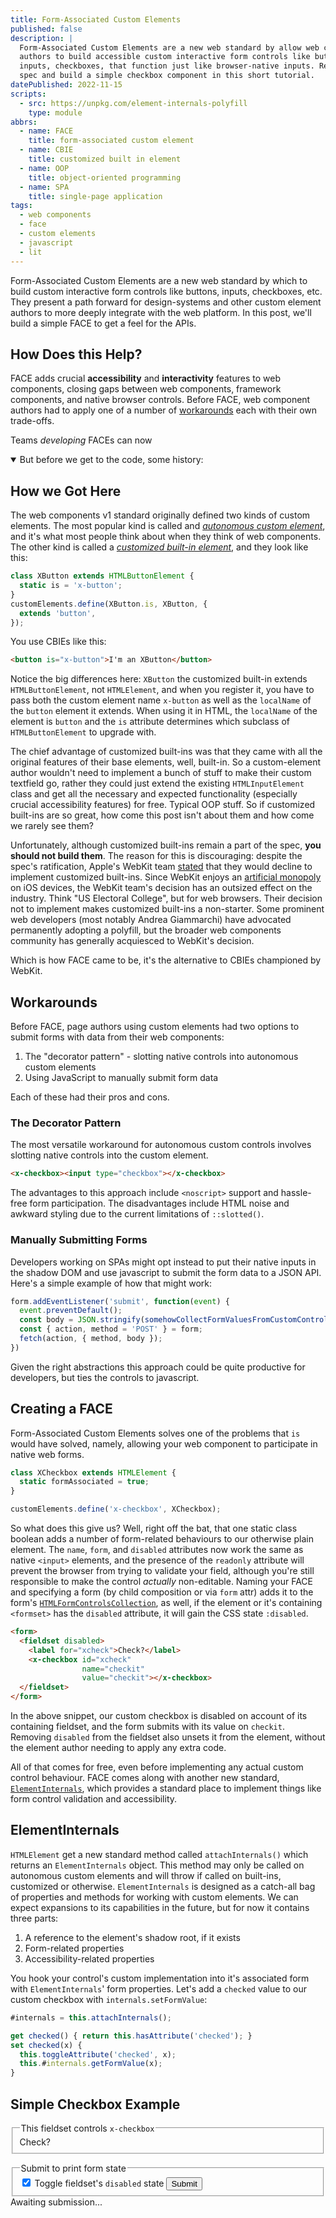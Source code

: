 ```yaml
---
title: Form-Associated Custom Elements
published: false
description: |
  Form-Associated Custom Elements are a new web standard by allow web component 
  authors to build accessible custom interactive form controls like buttons, 
  inputs, checkboxes, that function just like browser-native inputs. Review the 
  spec and build a simple checkbox component in this short tutorial.
datePublished: 2022-11-15
scripts:
  - src: https://unpkg.com/element-internals-polyfill
    type: module
abbrs:
  - name: FACE
    title: form-associated custom element
  - name: CBIE
    title: customized built in element
  - name: OOP
    title: object-oriented programming
  - name: SPA
    title: single-page application
tags:
  - web components
  - face
  - custom elements
  - javascript
  - lit
---
```


Form-Associated Custom Elements are a new web standard by which to build custom
interactive form controls like buttons, inputs, checkboxes, etc. They present a
path forward for design-systems and other custom element authors to more deeply
integrate with the web platform. In this post, we'll build a simple FACE to get 
a feel for the APIs.

## How Does this Help?

FACE adds crucial **accessibility** and **interactivity** features to web 
components, closing gaps between web components, framework components, and 
native browser controls. Before FACE, web component authors had to apply one of 
a number of [workarounds](#workarounds) each with their own trade-offs.

Teams *developing* FACEs can now

<details open><summary>But before we get to the code, some history:</summary>

## How we Got Here

The web components v1 standard originally defined two kinds of custom elements.
The most popular kind is called and *[autonomous custom element][ace]*, and
it's what most people think about when they think of web components. The other
kind is called a *[customized built-in element][cbie]*, and they look like
this:

```js
class XButton extends HTMLButtonElement {
  static is = 'x-button';
}
customElements.define(XButton.is, XButton, {
  extends 'button',
});
```

You use CBIEs like this:

```html
<button is="x-button">I'm an XButton</button>
```

Notice the big differences here: `XButton` the customized built-in extends
`HTMLButtonElement`, not `HTMLElement`, and when you register it, you have to
pass both the custom element name `x-button` as well as the `localName` of the
`button` element it extends. When using it in HTML, the `localName` of the
element is `button` and the `is` attribute determines which subclass of
`HTMLButtonElement` to upgrade with.

The chief advantage of customized built-ins was that they came with all the
original features of their base elements, well, built-in. So a custom-element
author wouldn't need to implement a bunch of stuff to make their custom
textfield go, rather they could just extend the existing `HTMLInputElement`
class and get all the necessary and expected functionality (especially crucial
accessibility features) for free. Typical OOP stuff. So if customized built-ins 
are so great, how come this post isn't about them and how come we rarely see 
them? 

Unfortunately, although customized built-ins remain a part of the spec, **you
should not build them**. The reason for this is discouraging: despite the
spec's ratification, Apple's WebKit team [stated][no-cbie] that they would
decline to implement customized built-ins. Since WebKit enjoys an [artificial
monopoly][open-web-advocacy] on iOS devices, the WebKit team's decision has an
outsized effect on the industry. Think "US Electoral College", but for web
browsers. Their decision not to implement makes customized built-ins a
non-starter. Some prominent web developers (most notably Andrea Giammarchi)
have advocated permanently adopting a polyfill, but the broader web components
community has generally acquiesced to WebKit's decision.

Which is how FACE came to be, it's the alternative to CBIEs championed by WebKit.

</details>

## Workarounds

Before FACE, page authors using custom elements had two options to submit forms 
with data from their web components:

1. The "decorator pattern" - slotting native controls into autonomous custom elements
2. Using JavaScript to manually submit form data

Each of these had their pros and cons.

### The Decorator Pattern

The most versatile workaround for autonomous custom controls involves slotting 
native controls into the custom element.

```html
<x-checkbox><input type="checkbox"></x-checkbox>
```

The advantages to this approach include `<noscript>` support and hassle-free 
form participation. The disadvantages include HTML noise and awkward styling due 
to the current limitations of `::slotted()`.

### Manually Submitting Forms

Developers working on SPAs might opt instead to put their native inputs in the 
shadow DOM and use javascript to submit the form data to a JSON API. Here's a 
simple example of how that might work:

```js
form.addEventListener('submit', function(event) {
  event.preventDefault();
  const body = JSON.stringify(somehowCollectFormValuesFromCustomControls());
  const { action, method = 'POST' } = form;
  fetch(action, { method, body });
})
```

Given the right abstractions this approach could be quite productive for 
developers, but ties the controls to javascript.

## Creating a FACE

Form-Associated Custom Elements solves one of the problems that `is` would have
solved, namely, allowing your web component to participate in native web forms.

```js
class XCheckbox extends HTMLElement {
  static formAssociated = true;
}

customElements.define('x-checkbox', XCheckbox);
```

So what does this give us? Well, right off the bat, that one static class
boolean adds a number of form-related behaviours to our otherwise plain
element. The `name`, `form`, and `disabled` attributes now work the same as
native `<input>` elements, and the presence of the `readonly` attribute will 
prevent the browser from trying to validate your field, although you're still 
responsible to make the control *actually* non-editable. Naming your FACE and 
specifying a form (by child composition or via `form` attr) adds it to the 
form's [`HTMLFormControlsCollection`][HTMLFormControlsCollection], as well, if 
the element or it's containing `<formset>` has the `disabled` attribute, it will 
gain the CSS state `:disabled`.

```html
<form>
  <fieldset disabled>
    <label for="xcheck">Check?</label>
    <x-checkbox id="xcheck"
                name="checkit"
                value="checkit"></x-checkbox>
  </fieldset>
</form>
```

In the above snippet, our custom checkbox is disabled on account of its 
containing fieldset, and the form submits with its value on `checkit`. Removing 
`disabled` from the fieldset also unsets it from the element, without the 
element author needing to apply any extra code.

All of that comes for free, even before implementing any actual custom control 
behaviour. FACE comes along with another new standard, 
[`ElementInternals`][ElementInternals], which provides a standard place to 
implement things like form control validation and accessibility.

## ElementInternals

`HTMLElement` get a new standard method called `attachInternals()` which returns 
an `ElementInternals` object. This method may only be called on autonomous 
custom elements and will throw if called on built-ins, customized or otherwise. 
`ElementInternals` is designed as a catch-all bag of properties and methods for 
working with custom elements. We can expect expansions to its capabilities in 
the future, but for now it contains three parts:

1. A reference to the element's shadow root, if it exists
2. Form-related properties
3. Accessibility-related properties

You hook your control's custom implementation into it's associated form with 
`ElementInternals`' form properties. Let's add a `checked` value to our custom 
checkbox with `internals.setFormValue`:

```js
#internals = this.attachInternals();

get checked() { return this.hasAttribute('checked'); }
set checked(x) {
  this.toggleAttribute('checked', x);
  this.#internals.getFormValue(x);
}
```

## Simple Checkbox Example

<form id="form">
  <fieldset id="set" disabled>
    <legend>This fieldset controls <code>x-checkbox</code></legend>
    <label for="xcheck">Check?</label>
    <x-checkbox id="xcheck" name="checkit"></x-checkbox>
  </fieldset>
</form>

<fieldset form="form">
  <legend>Submit to print form state</legend>
  <input id="toggle"
         type="checkbox"
         checked
         onchange="set.disabled=!set.disabled">
  <label for="toggle">Toggle fieldset's <code>disabled</code> state</label>
  <button type="submit" form="form">Submit</button>
</fieldset>
<output name="state" form="form">Awaiting submission...</output>

<script type="module" src="{{ '/assets/x-checkbox.js' | url }}"></script>
<script>
form.addEventListener('submit', function(event) {
  event.preventDefault();
  this.elements.state.textContent =
    `xcheck is ${
      xcheck.checked ? 'checked' : 'unchecked'
    } and ${
      xcheck.matches(':disabled') ? 'disabled' : 'enabled'
    }`;
  });
  
</script>

[ace]: https://html.spec.whatwg.org/multipage/custom-elements.html#autonomous-custom-element
[cbie]: https://html.spec.whatwg.org/multipage/custom-elements.html#customized-built-in-element
[no-cbie]: https://b.webkit.org/show_bug.cgi?id=182671
[open-web-advocacy]: https://open-web-advocacy.org/
[HTMLFormControlsCollection]: https://developer.mozilla.org/en-US/docs/Web/API/HTMLFormElement
[ElementInternals]: https://html.spec.whatwg.org/multipage/custom-elements.html#the-elementinternals-interface
